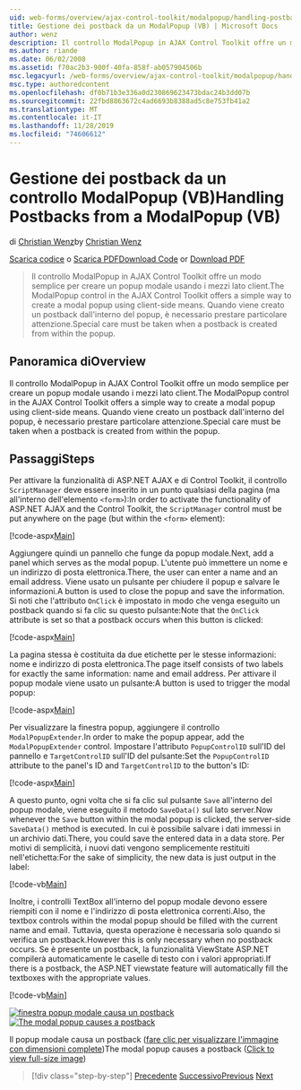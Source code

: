 ```yaml
---
uid: web-forms/overview/ajax-control-toolkit/modalpopup/handling-postbacks-from-a-modalpopup-vb
title: Gestione dei postback da un ModalPopup (VB) | Microsoft Docs
author: wenz
description: Il controllo ModalPopup in AJAX Control Toolkit offre un modo semplice per creare un popup modale usando i mezzi lato client. È necessario prestare particolare attenzione quando un pos...
ms.author: riande
ms.date: 06/02/2008
ms.assetid: f70ac2b3-900f-40fa-858f-ab057904506b
msc.legacyurl: /web-forms/overview/ajax-control-toolkit/modalpopup/handling-postbacks-from-a-modalpopup-vb
msc.type: authoredcontent
ms.openlocfilehash: df0b71b3e336a0d230869623473bdac24b3dd07b
ms.sourcegitcommit: 22fbd8863672c4ad6693b8388ad5c8e753fb41a2
ms.translationtype: MT
ms.contentlocale: it-IT
ms.lasthandoff: 11/28/2019
ms.locfileid: "74606612"
---
```

# <a name="handling-postbacks-from-a-modalpopup-vb"></a><span data-ttu-id="d5e45-104">Gestione dei postback da un controllo ModalPopup (VB)</span><span class="sxs-lookup"><span data-stu-id="d5e45-104">Handling Postbacks from a ModalPopup (VB)</span></span>

<span data-ttu-id="d5e45-105">di [Christian Wenz](https://github.com/wenz)</span><span class="sxs-lookup"><span data-stu-id="d5e45-105">by [Christian Wenz](https://github.com/wenz)</span></span>

<span data-ttu-id="d5e45-106">[Scarica codice](https://download.microsoft.com/download/2/4/0/24052038-f942-4336-905b-b60ae56f0dd5/ModalPopup3.vb.zip) o [Scarica PDF](https://download.microsoft.com/download/b/6/a/b6ae89ee-df69-4c87-9bfb-ad1eb2b23373/modalpopup3VB.pdf)</span><span class="sxs-lookup"><span data-stu-id="d5e45-106">[Download Code](https://download.microsoft.com/download/2/4/0/24052038-f942-4336-905b-b60ae56f0dd5/ModalPopup3.vb.zip) or [Download PDF](https://download.microsoft.com/download/b/6/a/b6ae89ee-df69-4c87-9bfb-ad1eb2b23373/modalpopup3VB.pdf)</span></span>

> <span data-ttu-id="d5e45-107">Il controllo ModalPopup in AJAX Control Toolkit offre un modo semplice per creare un popup modale usando i mezzi lato client.</span><span class="sxs-lookup"><span data-stu-id="d5e45-107">The ModalPopup control in the AJAX Control Toolkit offers a simple way to create a modal popup using client-side means.</span></span> <span data-ttu-id="d5e45-108">Quando viene creato un postback dall'interno del popup, è necessario prestare particolare attenzione.</span><span class="sxs-lookup"><span data-stu-id="d5e45-108">Special care must be taken when a postback is created from within the popup.</span></span>

## <a name="overview"></a><span data-ttu-id="d5e45-109">Panoramica di</span><span class="sxs-lookup"><span data-stu-id="d5e45-109">Overview</span></span>

<span data-ttu-id="d5e45-110">Il controllo ModalPopup in AJAX Control Toolkit offre un modo semplice per creare un popup modale usando i mezzi lato client.</span><span class="sxs-lookup"><span data-stu-id="d5e45-110">The ModalPopup control in the AJAX Control Toolkit offers a simple way to create a modal popup using client-side means.</span></span> <span data-ttu-id="d5e45-111">Quando viene creato un postback dall'interno del popup, è necessario prestare particolare attenzione.</span><span class="sxs-lookup"><span data-stu-id="d5e45-111">Special care must be taken when a postback is created from within the popup.</span></span>

## <a name="steps"></a><span data-ttu-id="d5e45-112">Passaggi</span><span class="sxs-lookup"><span data-stu-id="d5e45-112">Steps</span></span>

<span data-ttu-id="d5e45-113">Per attivare la funzionalità di ASP.NET AJAX e di Control Toolkit, il controllo `ScriptManager` deve essere inserito in un punto qualsiasi della pagina (ma all'interno dell'elemento `<form>`):</span><span class="sxs-lookup"><span data-stu-id="d5e45-113">In order to activate the functionality of ASP.NET AJAX and the Control Toolkit, the `ScriptManager` control must be put anywhere on the page (but within the `<form>` element):</span></span>

[!code-aspx[Main](handling-postbacks-from-a-modalpopup-vb/samples/sample1.aspx)]

<span data-ttu-id="d5e45-114">Aggiungere quindi un pannello che funge da popup modale.</span><span class="sxs-lookup"><span data-stu-id="d5e45-114">Next, add a panel which serves as the modal popup.</span></span> <span data-ttu-id="d5e45-115">L'utente può immettere un nome e un indirizzo di posta elettronica.</span><span class="sxs-lookup"><span data-stu-id="d5e45-115">There, the user can enter a name and an email address.</span></span> <span data-ttu-id="d5e45-116">Viene usato un pulsante per chiudere il popup e salvare le informazioni.</span><span class="sxs-lookup"><span data-stu-id="d5e45-116">A button is used to close the popup and save the information.</span></span> <span data-ttu-id="d5e45-117">Si noti che l'attributo `OnClick` è impostato in modo che venga eseguito un postback quando si fa clic su questo pulsante:</span><span class="sxs-lookup"><span data-stu-id="d5e45-117">Note that the `OnClick` attribute is set so that a postback occurs when this button is clicked:</span></span>

[!code-aspx[Main](handling-postbacks-from-a-modalpopup-vb/samples/sample2.aspx)]

<span data-ttu-id="d5e45-118">La pagina stessa è costituita da due etichette per le stesse informazioni: nome e indirizzo di posta elettronica.</span><span class="sxs-lookup"><span data-stu-id="d5e45-118">The page itself consists of two labels for exactly the same information: name and email address.</span></span> <span data-ttu-id="d5e45-119">Per attivare il popup modale viene usato un pulsante:</span><span class="sxs-lookup"><span data-stu-id="d5e45-119">A button is used to trigger the modal popup:</span></span>

[!code-aspx[Main](handling-postbacks-from-a-modalpopup-vb/samples/sample3.aspx)]

<span data-ttu-id="d5e45-120">Per visualizzare la finestra popup, aggiungere il controllo `ModalPopupExtender`.</span><span class="sxs-lookup"><span data-stu-id="d5e45-120">In order to make the popup appear, add the `ModalPopupExtender` control.</span></span> <span data-ttu-id="d5e45-121">Impostare l'attributo `PopupControlID` sull'ID del pannello e `TargetControlID` sull'ID del pulsante:</span><span class="sxs-lookup"><span data-stu-id="d5e45-121">Set the `PopupControlID` attribute to the panel's ID and `TargetControlID` to the button's ID:</span></span>

[!code-aspx[Main](handling-postbacks-from-a-modalpopup-vb/samples/sample4.aspx)]

<span data-ttu-id="d5e45-122">A questo punto, ogni volta che si fa clic sul pulsante `Save` all'interno del popup modale, viene eseguito il metodo `SaveData()` sul lato server.</span><span class="sxs-lookup"><span data-stu-id="d5e45-122">Now whenever the `Save` button within the modal popup is clicked, the server-side `SaveData()` method is executed.</span></span> <span data-ttu-id="d5e45-123">In cui è possibile salvare i dati immessi in un archivio dati.</span><span class="sxs-lookup"><span data-stu-id="d5e45-123">There, you could save the entered data in a data store.</span></span> <span data-ttu-id="d5e45-124">Per motivi di semplicità, i nuovi dati vengono semplicemente restituiti nell'etichetta:</span><span class="sxs-lookup"><span data-stu-id="d5e45-124">For the sake of simplicity, the new data is just output in the label:</span></span>

[!code-vb[Main](handling-postbacks-from-a-modalpopup-vb/samples/sample5.vb)]

<span data-ttu-id="d5e45-125">Inoltre, i controlli TextBox all'interno del popup modale devono essere riempiti con il nome e l'indirizzo di posta elettronica correnti.</span><span class="sxs-lookup"><span data-stu-id="d5e45-125">Also, the textbox controls within the modal popup should be filled with the current name and email.</span></span> <span data-ttu-id="d5e45-126">Tuttavia, questa operazione è necessaria solo quando si verifica un postback.</span><span class="sxs-lookup"><span data-stu-id="d5e45-126">However this is only necessary when no postback occurs.</span></span> <span data-ttu-id="d5e45-127">Se è presente un postback, la funzionalità ViewState ASP.NET compilerà automaticamente le caselle di testo con i valori appropriati.</span><span class="sxs-lookup"><span data-stu-id="d5e45-127">If there is a postback, the ASP.NET viewstate feature will automatically fill the textboxes with the appropriate values.</span></span>

[!code-vb[Main](handling-postbacks-from-a-modalpopup-vb/samples/sample6.vb)]

<span data-ttu-id="d5e45-128">[![finestra popup modale causa un postback](handling-postbacks-from-a-modalpopup-vb/_static/image2.png)](handling-postbacks-from-a-modalpopup-vb/_static/image1.png)</span><span class="sxs-lookup"><span data-stu-id="d5e45-128">[![The modal popup causes a postback](handling-postbacks-from-a-modalpopup-vb/_static/image2.png)](handling-postbacks-from-a-modalpopup-vb/_static/image1.png)</span></span>

<span data-ttu-id="d5e45-129">Il popup modale causa un postback ([fare clic per visualizzare l'immagine con dimensioni complete](handling-postbacks-from-a-modalpopup-vb/_static/image3.png))</span><span class="sxs-lookup"><span data-stu-id="d5e45-129">The modal popup causes a postback ([Click to view full-size image](handling-postbacks-from-a-modalpopup-vb/_static/image3.png))</span></span>

> [!div class="step-by-step"]
> <span data-ttu-id="d5e45-130">[Precedente](using-modalpopup-with-a-repeater-control-vb.md)
> [Successivo](positioning-a-modalpopup-vb.md)</span><span class="sxs-lookup"><span data-stu-id="d5e45-130">[Previous](using-modalpopup-with-a-repeater-control-vb.md)
[Next](positioning-a-modalpopup-vb.md)</span></span>
